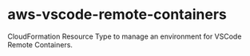 # aws-vscode-remote-containers
CloudFormation Resource Type to manage an environment for VSCode Remote Containers.
